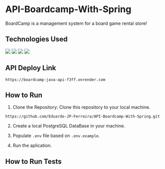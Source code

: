 # API-Boardcamp-With-Spring

BoardCamp is a management system for a board game rental store!

## Technologies Used

<p>
<img src='https://img.shields.io/badge/java-%23ED8B00.svg?style=for-the-badge&logo=openjdk&logoColor=white'/>
  <img src='https://img.shields.io/badge/Spring%20Boot-6DB33F.svg?style=for-the-badge&logo=Spring-Boot&logoColor=white'/>
<img src="https://img.shields.io/badge/.ENV-ECD53F.svg?style=for-the-badge&logo=dotenv&logoColor=black"/>
<img src="https://img.shields.io/badge/PostgreSQL-4169E1.svg?style=for-the-badge&logo=PostgreSQL&logoColor=white"/>
</p>

## API Deploy Link

```
https://boardcamp-java-api-f3ff.onrender.com
```

## How to Run

1. Clone the Repository: Clone this repository to your local machine.

```
https://github.com/Eduardo-JP-Ferreira/API-Boardcamp-With-Spring.git
```

2. Create a local PostgreSQL DataBase in your machine.

3. Populate `.env` file based on `.env.example`.

4. Run the aplication.

## How to Run Tests
